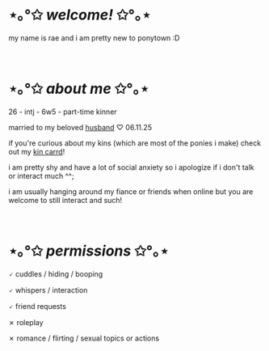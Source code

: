 # ⋆｡°✩ *welcome!* ✩°｡⋆

my name is rae and i am pretty new to ponytown :D

<br>

# ⋆｡°✩ *about me* ✩°｡⋆

26 - intj - 6w5 - part-time kinner

married to my beloved [husband](https://github.com/1863rd) ♡ 06.11.25

if you're curious about my kins (which are most of the ponies i make) check out my [kin carrd](https://draegon.carrd.co/)!

i am pretty shy and have a lot of social anxiety so i apologize if i don't talk or interact much ^^;

i am usually hanging around my fiance or friends when online but you are welcome to still interact and such!

<br>

# ⋆｡°✩ *permissions* ✩°｡⋆

🗸 cuddles / hiding / booping

🗸 whispers / interaction

🗸 friend requests

✗ roleplay

✗ romance / flirting / sexual topics or actions
